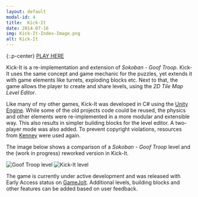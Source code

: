 ```yaml
---
layout: default
modal-id: 4
title:  Kick-It
date: 2014-07-16
img: Kick-It-Index-Image.png
alt: Kick-It
---
```


{:.p-center}
[PLAY HERE][gamejolt-kick-it]

Kick-It is a re-implementation and extension of _Sokoban - Goof Troop_. Kick-It uses the same concept and game mechanic for the puzzles, yet extends it with game elements like turrets, exploding blocks etc. Next to that, the game allows the player to create and share levels, using the _2D Tile Map Level Editor_.

Like many of my other games, Kick-It was developed in C# using the [Unity Engine][unity-3d]. While some of the old projects code could be reused, the physics and other elements were re-implemented in a more modular and extensible way. This also results in simpler building blocks for the level editor. A two-player mode was also added. To prevent copyright violations, resources from [Kenney][kenney] were used again.

The image below shows a comparison of a _Sokoban - Goof Troop_ level and the (work in progress) reworked version in Kick-It.

<img src="{{site.baseurl}}/assets/images/sokoban_goof_troop/Level1.png" class="img-responsive img-centered" alt="Goof Troop level"/>
<img src="{{site.baseurl}}/assets/images/kick_it/LevelExample-Scaled.png" class="img-responsive img-centered" alt="Kick-It level"/>

The game is currently under active development and was released with Early Access status on [GameJolt][gamejolt-kick-it]. Additional levels, building blocks and other features can be added based on user feedback.

[gamejolt-kick-it]: https://gamejolt.com/games/kick-it/262925#close
[unity-3d]: https://unity3d.com/unity
[kenney]: https://kenney.nl/